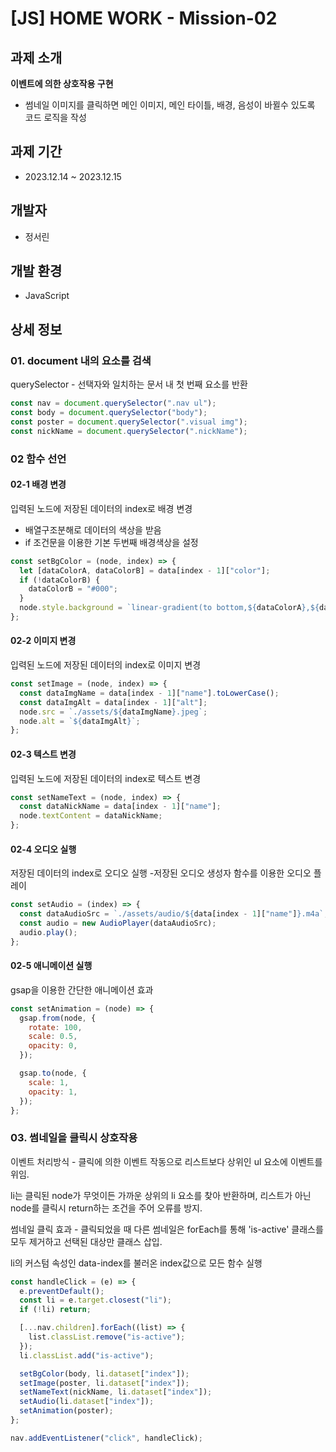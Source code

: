# [JS] HOME WORK - Mission-02

## 과제 소개

**이벤트에 의한 상호작용 구현**

- 썸네일 이미지를 클릭하면 메인 이미지, 메인 타이틀, 배경, 음성이 바뀔수 있도록 코드 로직을 작성

## 과제 기간

- 2023.12.14 ~ 2023.12.15

## 개발자

- 정서린

## 개발 환경

- JavaScript

## 상세 정보

### 01. document 내의 요소를 검색

querySelector - 선택자와 일치하는 문서 내 첫 번째 요소를 반환

```js
const nav = document.querySelector(".nav ul");
const body = document.querySelector("body");
const poster = document.querySelector(".visual img");
const nickName = document.querySelector(".nickName");
```

### 02 함수 선언

#### 02-1 배경 변경

입력된 노드에 저장된 데이터의 index로 배경 변경

- 배열구조분해로 데이터의 색상을 받음
- if 조건문을 이용한 기본 두번째 배경색상을 설정

```js
const setBgColor = (node, index) => {
  let [dataColorA, dataColorB] = data[index - 1]["color"];
  if (!dataColorB) {
    dataColorB = "#000";
  }
  node.style.background = `linear-gradient(to bottom,${dataColorA},${dataColorB})`;
};
```

#### 02-2 이미지 변경

입력된 노드에 저장된 데이터의 index로 이미지 변경

```js
const setImage = (node, index) => {
  const dataImgName = data[index - 1]["name"].toLowerCase();
  const dataImgAlt = data[index - 1]["alt"];
  node.src = `./assets/${dataImgName}.jpeg`;
  node.alt = `${dataImgAlt}`;
};
```

#### 02-3 텍스트 변경

입력된 노드에 저장된 데이터의 index로 텍스트 변경

```js
const setNameText = (node, index) => {
  const dataNickName = data[index - 1]["name"];
  node.textContent = dataNickName;
};
```

#### 02-4 오디오 실행

저장된 데이터의 index로 오디오 실행 -저장된 오디오 생성자 함수를 이용한 오디오 플레이

```js
const setAudio = (index) => {
  const dataAudioSrc = `./assets/audio/${data[index - 1]["name"]}.m4a`;
  const audio = new AudioPlayer(dataAudioSrc);
  audio.play();
};
```

#### 02-5 애니메이션 실행

gsap을 이용한 간단한 애니메이션 효과

```js
const setAnimation = (node) => {
  gsap.from(node, {
    rotate: 100,
    scale: 0.5,
    opacity: 0,
  });

  gsap.to(node, {
    scale: 1,
    opacity: 1,
  });
};
```

### 03. 썸네일을 클릭시 상호작용

이벤트 처리방식 - 클릭에 의한 이벤트 작동으로 리스트보다 상위인 ul 요소에 이벤트를 위임.

li는 클릭된 node가 무엇이든 가까운 상위의 li 요소를 찾아 반환하며, 리스트가 아닌 node를 클릭시 return하는 조건을 주어 오류를 방지.

썸네일 클릭 효과 - 클릭되었을 때 다른 썸네일은 forEach를 통해 'is-active' 클래스를 모두 제거하고 선택된 대상만 클래스 삽입.

li의 커스텀 속성인 data-index를 불러온 index값으로 모든 함수 실행

```js
const handleClick = (e) => {
  e.preventDefault();
  const li = e.target.closest("li");
  if (!li) return;

  [...nav.children].forEach((list) => {
    list.classList.remove("is-active");
  });
  li.classList.add("is-active");

  setBgColor(body, li.dataset["index"]);
  setImage(poster, li.dataset["index"]);
  setNameText(nickName, li.dataset["index"]);
  setAudio(li.dataset["index"]);
  setAnimation(poster);
};

nav.addEventListener("click", handleClick);
```
